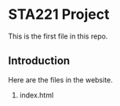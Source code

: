 # STA221 Project

This is the first file in this repo.

## Introduction

Here are the files in the website.

1. index.html